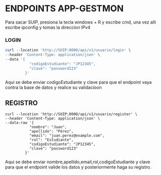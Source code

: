 # ENDPOINTS APP-GESTMON

Para sacar SUIP, presiona la tecla windows + R y escribe cmd, una vez alli escribe ipconfig y tomas la direccion IPv4

### LOGIN

```powershell
curl --location 'http://SUIP:8000/api/v1/usuario/login' \
--header 'Content-Type: application/json' \
--data '{
           "codigoEstudiante": "JP12345",
           "clave": "password123"
         }'
```

Aqui se debe enviar codigoEstudiante y clave para que el endpoint vaya contra la base de datos y realice su validacioon

## REGISTRO

```shell
curl --location 'http://SUIP:8000/api/v1/usuario/register' \
--header 'Content-Type: application/json' \
--data-raw '{
           "nombre": "Juan",
           "apellido": "Pérez",
           "email": "juan.perez@example.com",
           "rol": "Estudiante",
           "codigoEstudiante": "JP12345",
           "clave": "password123"
         }'
```

Aqui se debe enviar nombre,apellido,email,rol,codigoEstudiante y clave para que el endpoint valide los datos y posteriormente haga su registro.
